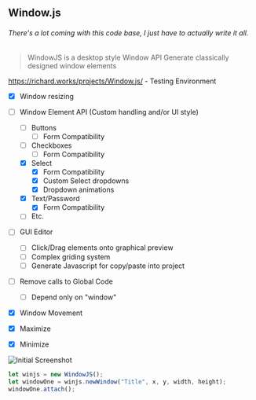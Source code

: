 ## Window.js
###### There's a lot coming with this code base, I just have to actually write it all.

> WindowJS is a desktop style Window API
> Generate classically designed window elements


https://richard.works/projects/Window.js/ - Testing Environment

- [x] Window resizing
- [ ] Window Element API (Custom handling and/or UI style)
    - [ ] Buttons
        - [ ] Form Compatibility
    - [ ] Checkboxes
        - [ ] Form Compatibility
    - [x] Select
        - [x] Form Compatibility
        - [x] Custom Select dropdowns
        - [x] Dropdown animations
    - [x] Text/Password
        - [x] Form Compatibility
    - [ ] Etc.
- [ ] GUI Editor
    - [ ] Click/Drag elements onto graphical preview
    - [ ] Complex griding system
    - [ ] Generate Javascript for copy/paste into project
- [ ] Remove calls to Global Code
	- [ ] Depend only on "window"
- [x] Window Movement
- [x] Maximize
- [x] Minimize


![Initial Screenshot](https://lh3.googleusercontent.com/v7BoUFXsUCu0gQdb3ckGhIlhReA0rBs_iAqP1neFJmFv6hpB3jJIigAD8JqF941ORnfUpN6eJoeRHb1xGOszxpKL1Pr2OBIttIWXdNyOZr2cKsJngYL9rD53zGOTBrFpvruUBBjVyw=w2400)

```javascript
let winjs = new WindowJS();
let windowOne = winjs.newWindow("Title", x, y, width, height);
windowOne.attach();
```